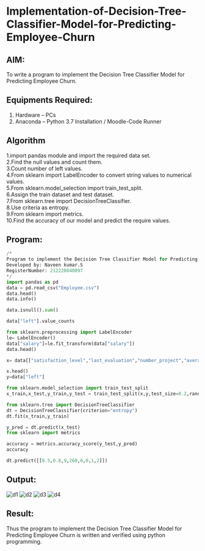 # Implementation-of-Decision-Tree-Classifier-Model-for-Predicting-Employee-Churn

## AIM:
To write a program to implement the Decision Tree Classifier Model for Predicting Employee Churn.

## Equipments Required:
1. Hardware – PCs
2. Anaconda – Python 3.7 Installation / Moodle-Code Runner

## Algorithm
1.import pandas module and import the required data set.</br>
2.Find the null values and count them.</br>
3.Count number of left values.</br>
4.From sklearn import LabelEncoder to convert string values to numerical values.</br>
5.From sklearn.model_selection import train_test_split.</br>
6.Assign the train dataset and test dataset.</br>
7.From sklearn.tree import DecisionTreeClassifier.</br>
8.Use criteria as entropy.</br>
9.From sklearn import metrics.</br>
10.Find the accuracy of our model and predict the require values.</br>

## Program:
```python
/*
Program to implement the Decision Tree Classifier Model for Predicting Employee Churn.
Developed by: Naveen kumar.S
RegisterNumber: 212220040097 
*/
import pandas as pd
data = pd.read_csv("Employee.csv")
data.head()
data.info()

data.isnull().sum()

data["left"].value_counts

from sklearn.preprocessing import LabelEncoder
le= LabelEncoder()
data["salary"]=le.fit_transform(data["salary"])
data.head()

x= data[["satisfaction_level","last_evaluation","number_project","average_montly_hours","time_spend_company","Work_accident","promotion_last_5years","salary"]]

x.head()
y=data["left"]

from sklearn.model_selection import train_test_split
x_train,x_test,y_train,y_test = train_test_split(x,y,test_size=0.2,random_state = 100)

from sklearn.tree import DecisionTreeClassifier
dt = DecisionTreeClassifier(criterion="entropy")
dt.fit(x_train,y_train)

y_pred = dt.predict(x_test)
from sklearn import metrics

accuracy = metrics.accuracy_score(y_test,y_pred)
accuracy

dt.predict([[0.5,0.8,9,260,6,0,1,2]])
```
 

## Output:
![d1](https://user-images.githubusercontent.com/94525701/169461369-b612f99f-9276-4a8f-9154-42e0e96fc419.png)
![d2](https://user-images.githubusercontent.com/94525701/169461392-f865099a-1b17-45ef-b36b-c2a790181dd1.png)
![d3](https://user-images.githubusercontent.com/94525701/169461403-b7f6d52e-30a0-41ab-8b31-4807625a7bc2.png)
![d4](https://user-images.githubusercontent.com/94525701/169461410-cd669d83-f685-4e38-9a70-f38a1a95455f.png)



## Result:
Thus the program to implement the  Decision Tree Classifier Model for Predicting Employee Churn is written and verified using python programming.
